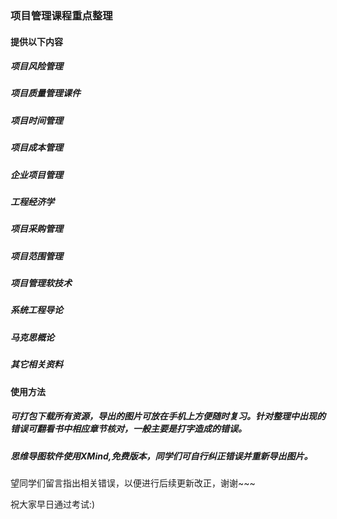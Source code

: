 ### 项目管理课程重点整理

#### 提供以下内容
##### 项目风险管理
##### 项目质量管理课件
##### 项目时间管理
##### 项目成本管理 
##### 企业项目管理 
##### 工程经济学
##### 项目采购管理
##### 项目范围管理
##### 项目管理软技术
##### 系统工程导论
##### 马克思概论
##### 其它相关资料


#### 使用方法
##### 可打包下载所有资源，导出的图片可放在手机上方便随时复习。针对整理中出现的错误可翻看书中相应章节核对，一般主要是打字造成的错误。
##### 思维导图软件使用XMind,免费版本，同学们可自行纠正错误并重新导出图片。

望同学们留言指出相关错误，以便进行后续更新改正，谢谢~~~

祝大家早日通过考试:)
